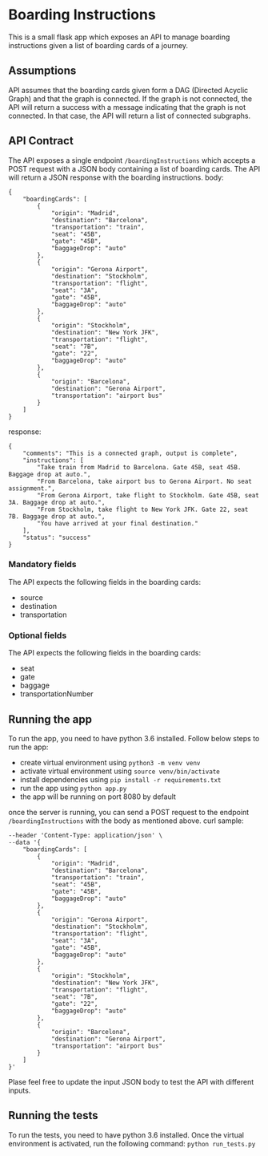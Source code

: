 # Boarding Instructions

This is a small flask app which exposes an API to manage boarding instructions given a list of boarding cards of a journey.

## Assumptions
API assumes that the boarding cards given form a DAG (Directed Acyclic Graph) and that the graph is connected. If the graph is not connected, the API will return a success with a message indicating that the graph is not connected. In that case, the API will return a list of connected subgraphs.

## API Contract
The API exposes a single endpoint `/boardingInstructions` which accepts a POST request with a JSON body containing a list of boarding cards. The API will return a JSON response with the boarding instructions.
body:
```
{
    "boardingCards": [
        {
            "origin": "Madrid",
            "destination": "Barcelona",
            "transportation": "train",
            "seat": "45B",
            "gate": "45B",
            "baggageDrop": "auto"
        },
        {
            "origin": "Gerona Airport",
            "destination": "Stockholm",
            "transportation": "flight",
            "seat": "3A",
            "gate": "45B",
            "baggageDrop": "auto"
        },
        {
            "origin": "Stockholm",
            "destination": "New York JFK",
            "transportation": "flight",
            "seat": "7B",
            "gate": "22",
            "baggageDrop": "auto"
        },
        {
            "origin": "Barcelona",
            "destination": "Gerona Airport",
            "transportation": "airport bus"
        }
    ]
}
```
response:
```
{
    "comments": "This is a connected graph, output is complete",
    "instructions": [
        "Take train from Madrid to Barcelona. Gate 45B, seat 45B. Baggage drop at auto.",
        "From Barcelona, take airport bus to Gerona Airport. No seat assignment.",
        "From Gerona Airport, take flight to Stockholm. Gate 45B, seat 3A. Baggage drop at auto.",
        "From Stockholm, take flight to New York JFK. Gate 22, seat 7B. Baggage drop at auto.",
        "You have arrived at your final destination."
    ],
    "status": "success"
}
```

### Mandatory fields
The API expects the following fields in the boarding cards:
* source
* destination
* transportation

### Optional fields
The API expects the following fields in the boarding cards:
* seat
* gate
* baggage
* transportationNumber

## Running the app
To run the app, you need to have python 3.6 installed. Follow below steps to run the app:
* create virtual environment using `python3 -m venv venv`
* activate virtual environment using `source venv/bin/activate`
* install dependencies using `pip install -r requirements.txt`
* run the app using `python app.py`
* the app will be running on port 8080 by default

once the server is running, you can send a POST request to the endpoint `/boardingInstructions` with the body as mentioned above.
curl sample:
```curl --location 'localhost:8080/boardingInstructions' \
--header 'Content-Type: application/json' \
--data '{
    "boardingCards": [
        {
            "origin": "Madrid",
            "destination": "Barcelona",
            "transportation": "train",
            "seat": "45B",
            "gate": "45B",
            "baggageDrop": "auto"
        },
        {
            "origin": "Gerona Airport",
            "destination": "Stockholm",
            "transportation": "flight",
            "seat": "3A",
            "gate": "45B",
            "baggageDrop": "auto"
        },
        {
            "origin": "Stockholm",
            "destination": "New York JFK",
            "transportation": "flight",
            "seat": "7B",
            "gate": "22",
            "baggageDrop": "auto"
        },
        {
            "origin": "Barcelona",
            "destination": "Gerona Airport",
            "transportation": "airport bus"
        }
    ]
}'
```
Plase feel free to update the input JSON body to test the API with different inputs.
## Running the tests
To run the tests, you need to have python 3.6 installed. Once the virtual environment is activated, run the following command:
`python run_tests.py`
